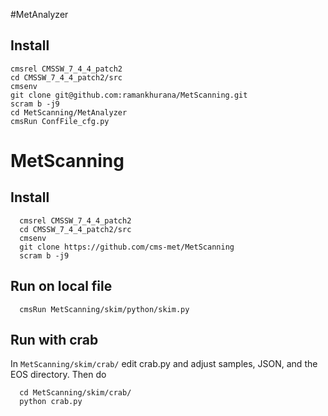 #MetAnalyzer 
## Install 
```
cmsrel CMSSW_7_4_4_patch2
cd CMSSW_7_4_4_patch2/src
cmsenv
git clone git@github.com:ramankhurana/MetScanning.git
scram b -j9
cd MetScanning/MetAnalyzer
cmsRun ConfFile_cfg.py
```


# MetScanning
## Install
```
  cmsrel CMSSW_7_4_4_patch2
  cd CMSSW_7_4_4_patch2/src
  cmsenv
  git clone https://github.com/cms-met/MetScanning
  scram b -j9
  ```
## Run on local file
```
  cmsRun MetScanning/skim/python/skim.py
```
## Run with crab
In ``MetScanning/skim/crab/`` edit crab.py and adjust samples, JSON, and the EOS directory. 
Then do
```
  cd MetScanning/skim/crab/
  python crab.py
```
